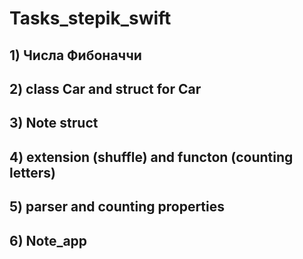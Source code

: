 # Tasks_stepik_swift

## 1) Числа Фибоначчи
## 2) class Car and struct for Car 
## 3) Note struct
## 4) extension (shuffle) and functon (counting letters)
## 5) parser and counting properties 
## 6) Note_app
